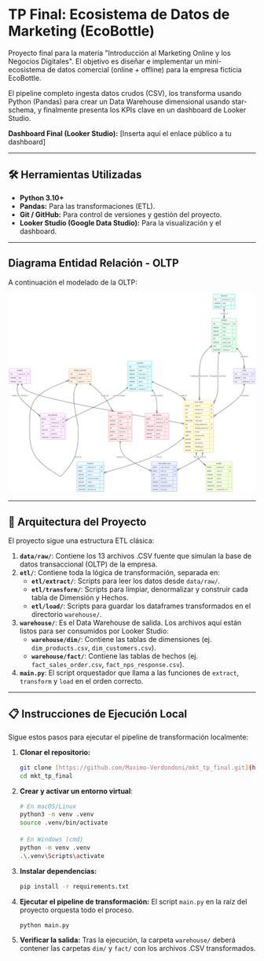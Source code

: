 # TP Final: Ecosistema de Datos de Marketing (EcoBottle)

Proyecto final para la materia "Introducción al Marketing Online y los Negocios Digitales". El objetivo es diseñar e implementar un mini-ecosistema de datos comercial (online + offline) para la empresa ficticia EcoBottle.

El pipeline completo ingesta datos crudos (CSV), los transforma usando Python (Pandas) para crear un Data Warehouse dimensional usando star-schema, y finalmente presenta los KPIs clave en un dashboard de Looker Studio.

**Dashboard Final (Looker Studio):** [Inserta aquí el enlace público a tu dashboard]

---

## 🛠️ Herramientas Utilizadas

* **Python 3.10+**
* **Pandas:** Para las transformaciones (ETL).
* **Git / GitHub:** Para control de versiones y gestión del proyecto.
* **Looker Studio (Google Data Studio):** Para la visualización y el dashboard.

---
## Diagrama Entidad Relación - OLTP
A continuación el modelado de la OLTP:

![Diagrama Entidad Relación](./assets/DER.png)

---

## 🚀 Arquitectura del Proyecto

El proyecto sigue una estructura ETL clásica:

1.  **`data/raw/`**: Contiene los 13 archivos .CSV fuente que simulan la base de datos transaccional (OLTP) de la empresa.
2.  **`etl/`**: Contiene toda la lógica de transformación, separada en:
    * **`etl/extract/`**: Scripts para leer los datos desde `data/raw/`.
    * **`etl/transform/`**: Scripts para limpiar, denormalizar y construir cada tabla de Dimensión y Hechos.
    * **`etl/load/`**: Scripts para guardar los dataframes transformados en el directorio `warehouse/`.
3.  **`warehouse/`**: Es el Data Warehouse de salida. Los archivos aquí están listos para ser consumidos por Looker Studio:
    * **`warehouse/dim/`**: Contiene las tablas de dimensiones (ej. `dim_products.csv`, `dim_customers.csv`).
    * **`warehouse/fact/`**: Contiene las tablas de hechos (ej. `fact_sales_order.csv`, `fact_nps_response.csv`).
4.  **`main.py`**: El script orquestador que llama a las funciones de `extract`, `transform` y `load` en el orden correcto.

---

## 📋 Instrucciones de Ejecución Local

Sigue estos pasos para ejecutar el pipeline de transformación localmente:

1.  **Clonar el repositorio:**
    ```bash
    git clone [https://github.com/Maximo-Verdondoni/mkt_tp_final.git](https://github.com/Maximo-Verdondoni/mkt_tp_final.git)
    cd mkt_tp_final
    ```

2.  **Crear y activar un entorno virtual**:
    ```bash
    # En macOS/Linux
    python3 -m venv .venv
    source .venv/bin/activate

    # En Windows (cmd)
    python -m venv .venv
    .\.venv\Scripts\activate
    ```

3.  **Instalar dependencias:**
    ```bash
    pip install -r requirements.txt
    ```

4.  **Ejecutar el pipeline de transformación:**
    El script `main.py` en la raíz del proyecto orquesta todo el proceso.
    ```bash
    python main.py
    ```

5.  **Verificar la salida:**
    Tras la ejecución, la carpeta `warehouse/` deberá contener las carpetas `dim/` y `fact/` con los archivos .CSV transformados.
